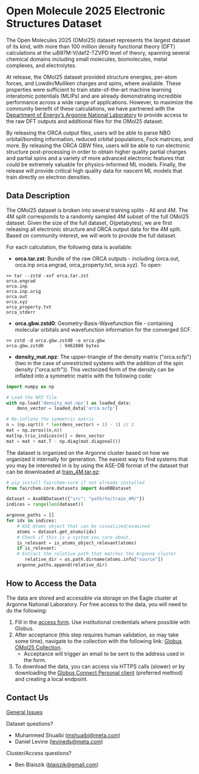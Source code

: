 # Open Molecule 2025 Electronic Structures Dataset

The Open Molecules 2025 (OMol25) dataset represents the largest dataset of its kind, with more than 100 million density functional theory (DFT) calculations at the ωB97M-V/def2-TZVPD level of theory, spanning several chemical domains including small molecules, biomolecules, metal complexes, and electrolytes.

At release, the OMol25 dataset provided structure energies, per-atom forces, and Lowdin/Mulliken charges and spins, where available. These properties were sufficient to train state-of-the-art machine learning interatomic potentials (MLIPs) and are already demonstrating incredible performance across a wide range of applications. However, to maximize the community benefit of these calculations, we have partnered with the [Department of Energy’s Argonne National Laboratory](https://www.anl.gov/) to provide access to the raw DFT outputs and additional files for the OMol25 dataset.

By releasing the ORCA output files, users will be able to parse NBO orbital/bonding information, reduced orbital populations, Fock matrices, and more. By releasing the ORCA GBW files, users will be able to run electronic structure post-processing in order to obtain higher quality partial charges and partial spins and a variety of more advanced electronic features that could be extremely valuable for physics-informed ML models. Finally, the release will provide critical high quality data for nascent ML models that train directly on electron densities. 

## Data Description

The OMol25 dataset is broken into several training splits - All and 4M. The 4M split corresponds to a randomly sampled 4M subset of the full OMol25 dataset. Given the size of the full dataset, O(petabytes), we are first releasing all electronic structure and ORCA output data for the 4M split. Based on community interest, we will work to provide the full dataset. 

For each calculation, the following data is available:

* **orca.tar.zst**: Bundle of the raw ORCA outputs - including (orca.out, orca.inp orca.engrad, orca_property.txt, orca.xyz). To open:

```
>> tar --zstd -xvf orca.tar.zst
orca.engrad
orca.inp
orca.inp.orig
orca.out
orca.xyz
orca_property.txt
orca_stderr
```

* **orca.gbw.zstd0**: Geometry-Basis-Wavefunction file - containing molecular orbitals and wavefunction information for the converged SCF.

```
>> zstd -d orca.gbw.zstd0 -o orca.gbw
orca.gbw.zstd0      : 9462880 bytes
```

* **density_mat.npz**: The upper-triangle of the density matrix ("orca.scfp") (two in the case of unrestricted systems with the addition of the spin density ("orca.scfr")). This vectorized form of the density can be inflated into a symmetric matrix with the following code:

```python
import numpy as np

# Load the NPZ file
with np.load('density_mat.npz') as loaded_data:
    dens_vector = loaded_data['orca.scfp']

# Re-inflate the symmetric matrix
n = (np.sqrt(8 * len(dens_vector) + 1) - 1) // 2
mat = np.zeros((n,n))
mat[np.triu_indices(n)] = dens_vector
mat = mat + mat.T - np.diag(mat.diagonal())
```

The dataset is organized on the Argonne cluster based on how we organized it internally for generation. The easiest way to find systems that you may be interested in is by using the ASE-DB format of the dataset that can be downloaded at [train_4M.tar.gz](https://huggingface.co/facebook/OMol25/blob/main/DATASET.md#dataset-splits):

```python
# pip install fairchem-core if not already installed
from fairchem.core.datasets import AseDBDataset

dataset = AseDBDataset({"src": "path/to/train_4M/"})
indices = range(len(dataset))

argonne_paths = []
for idx in indices:
    # ASE Atoms object that can be visualized/examined
    atoms = dataset.get_atoms(idx)
    # Check if this is a system you care about. 
    is_relevant = is_atoms_object_relevant(atoms)
    if is_relevant:
	# Extract the relative path that matches the Argonne cluster
       relative_dir = os.path.dirname(atoms.info["source"])
	argonne_paths.append(relative_dir)
```

## How to Access the Data

The data are stored and accessible via storage on the Eagle cluster at Argonne National Laboratory. For free access to the data, you will need to do the following:
1. Fill in the [access form](https://forms.gle/RyGGmbMkDSQ57wS2A). Use institutional credentials where possible with Globus.
2. After acceptance (this step requires human validation, so may take some time), navigate to the collection with the following link: [Globus OMol25 Collection](https://app.globus.org/file-manager?origin_id=0b73865a-ff20-4f57-a1d7-573d86b54624&origin_path=%2F).
    * Acceptance will trigger an email to be sent to the address used in the form.
3. To download the data, you can access via HTTPS calls (slower) or by downloading the [Globus Connect Personal client](https://www.globus.org/globus-connect-personal) (preferred method) and creating a local endpoint.


## Contact Us

[General Issues](https://github.com/facebookresearch/fairchem)

Dataset questions?
* Muhammed Shuaibi (mshuaibi@meta.com)
* Daniel Levine (levineds@meta.com)

Cluster/Access questions?
* Ben Blaiszik (blaiszik@gmail.com)
